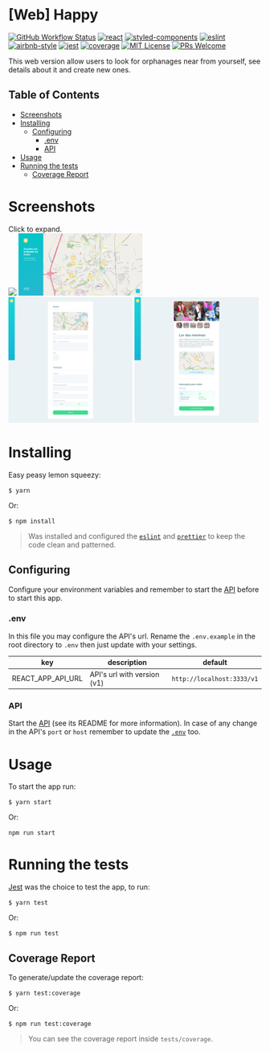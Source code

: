 # [Web] Happy
[![GitHub Workflow Status](https://img.shields.io/github/workflow/status/DiegoVictor/happy-web/CI?logo=github&style=flat-square)](https://github.com/DiegoVictor/happy-web/actions)
[![react](https://img.shields.io/badge/reactjs-16.13.1-61dafb?style=flat-square&logo=react)](https://reactjs.org/)
[![styled-components](https://img.shields.io/badge/styled_components-5.2.0-db7b86?style=flat-square&logo=styled-components)](https://styled-components.com/)
[![eslint](https://img.shields.io/badge/eslint-6.8.0-4b32c3?style=flat-square&logo=eslint)](https://eslint.org/)
[![airbnb-style](https://flat.badgen.net/badge/style-guide/airbnb/ff5a5f?icon=airbnb)](https://github.com/airbnb/javascript)
[![jest](https://img.shields.io/badge/jest-24.9.0-brightgreen?style=flat-square&logo=jest)](https://jestjs.io/)
[![coverage](https://img.shields.io/codecov/c/gh/DiegoVictor/happy-web?logo=codecov&style=flat-square)](https://codecov.io/gh/DiegoVictor/happy-web)
[![MIT License](https://img.shields.io/badge/license-MIT-green?style=flat-square)](https://github.com/DiegoVictor/happy-web/blob/master/LICENSE)
[![PRs Welcome](https://img.shields.io/badge/PRs-welcome-brightgreen.svg?style=flat-square)](http://makeapullrequest.com)<br>

This web version allow users to look for orphanages near from yourself, see details about it and create new ones.

## Table of Contents
* [Screenshots](#screenshots)
* [Installing](#installing)
  * [Configuring](#configuring)
      * [.env](#env)
      * [API](#api)
* [Usage](#usage)
* [Running the tests](#running-the-tests)
  * [Coverage Report](#coverage-report)

# Screenshots
Click to expand.<br>
<img src="https://raw.githubusercontent.com/DiegoVictor/happy-web/master/screenshots/landing.png" width="49%"/>
<img src="https://raw.githubusercontent.com/DiegoVictor/happy-web/master/screenshots/map.png" width="49%"/>
<img src="https://raw.githubusercontent.com/DiegoVictor/happy-web/master/screenshots/form.png" width="49%"/>
<img src="https://raw.githubusercontent.com/DiegoVictor/happy-web/master/screenshots/orphanage.png" width="49%"/>

# Installing
Easy peasy lemon squeezy:
```
$ yarn
```
Or:
```
$ npm install
```
> Was installed and configured the [`eslint`](https://eslint.org/) and [`prettier`](https://prettier.io/) to keep the code clean and patterned.

## Configuring
Configure your environment variables and remember to start the [API](https://github.com/DiegoVictor/happy-api) before to start this app.

### .env
In this file you may configure the API's url. Rename the `.env.example` in the root directory to `.env` then just update with your settings.

key|description|default
---|---|---
REACT_APP_API_URL|API's url with version (v1)|`http://localhost:3333/v1`

### API
Start the [API](https://github.com/DiegoVictor/happy-api) (see its README for more information). In case of any change in the API's `port` or `host` remember to update the [`.env`](#env) too.

# Usage
To start the app run:
```
$ yarn start
```
Or:
```
npm run start
```

# Running the tests
[Jest](https://jestjs.io) was the choice to test the app, to run:
```
$ yarn test
```
Or:
```
$ npm run test
```

## Coverage Report
To generate/update the coverage report:
```
$ yarn test:coverage
```
Or:
```
$ npm run test:coverage
```
> You can see the coverage report inside `tests/coverage`.

